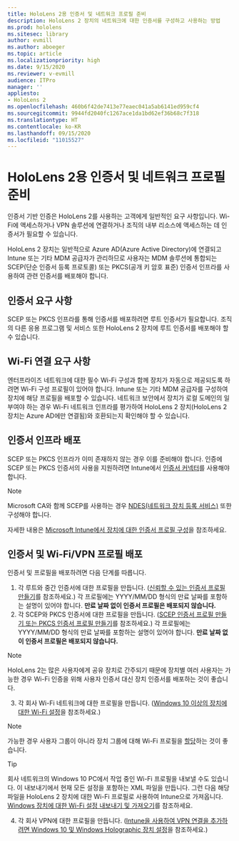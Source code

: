 ```yaml
---
title: HoloLens 2용 인증서 및 네트워크 프로필 준비
description: HoloLens 2 장치의 네트워크에 대한 인증서를 구성하고 사용하는 방법
ms.prod: hololens
ms.sitesec: library
author: evmill
ms.author: aboeger
ms.topic: article
ms.localizationpriority: high
ms.date: 9/15/2020
ms.reviewer: v-evmill
audience: ITPro
manager: ''
appliesto:
- HoloLens 2
ms.openlocfilehash: 460b6f42de7413e77eaec041a5ab6141ed959cf4
ms.sourcegitcommit: 9944fd2040fc1267ace1da1bd62ef36b68c7f318
ms.translationtype: HT
ms.contentlocale: ko-KR
ms.lasthandoff: 09/15/2020
ms.locfileid: "11015527"
---
```

# HoloLens 2용 인증서 및 네트워크 프로필 준비

인증서 기반 인증은 HoloLens 2를 사용하는 고객에게 일반적인 요구 사항입니다. Wi-Fi에 액세스하거나 VPN 솔루션에 연결하거나 조직의 내부 리소스에 액세스하는 데 인증서가 필요할 수 있습니다.

HoloLens 2 장치는 일반적으로 Azure AD(Azure Active Directory)에 연결되고 Intune 또는 기타 MDM 공급자가 관리하므로 사용자는 MDM 솔루션에 통합되는 SCEP(단순 인증서 등록 프로토콜) 또는 PKCS(공개 키 암호 표준) 인증서 인프라를 사용하여 관련 인증서를 배포해야 합니다.

## 인증서 요구 사항
SCEP 또는 PKCS 인프라를 통해 인증서를 배포하려면 루트 인증서가 필요합니다. 조직의 다른 응용 프로그램 및 서비스 또한 HoloLens 2 장치에 루트 인증서를 배포해야 할 수 있습니다. 

## Wi-Fi 연결 요구 사항
엔터프라이즈 네트워크에 대한 필수 Wi-Fi 구성과 함께 장치가 자동으로 제공되도록 하려면 Wi-Fi 구성 프로필이 있어야 합니다. Intune 또는 기타 MDM 공급자를 구성하여 장치에 해당 프로필을 배포할 수 있습니다. 네트워크 보안에서 장치가 로컬 도메인의 일부여야 하는 경우 Wi-Fi 네트워크 인프라를 평가하여 HoloLens 2 장치(HoloLens 2 장치는 Azure AD에만 연결됨)와 호환되는지 확인해야 할 수 있습니다.

## 인증서 인프라 배포
SCEP 또는 PKCS 인프라가 이미 존재하지 않는 경우 이를 준비해야 합니다. 인증에 SCEP 또는 PKCS 인증서의 사용을 지원하려면 Intune에서 [인증서 커넥터](https://docs.microsoft.com/mem/intune/protect/certificate-connectors)를 사용해야 합니다.

> [!NOTE]
> Microsoft CA와 함께 SCEP를 사용하는 경우 [NDES(네트워크 장치 등록 서비스)](https://docs.microsoft.com/mem/intune/protect/certificates-scep-configure#set-up-ndes) 또한 구성해야 합니다.

자세한 내용은 [Microsoft Intune에서 장치에 대한 인증서 프로필 구성](https://docs.microsoft.com/intune/certificates-configure)을 참조하세요.

## 인증서 및 Wi-Fi/VPN 프로필 배포
인증서 및 프로필을 배포하려면 다음 단계를 따릅니다.
1.  각 루트와 중간 인증서에 대한 프로필을 만듭니다. ([신뢰할 수 있는 인증서 프로필 만들기](https://docs.microsoft.com/intune/protect/certificates-configure#create-trusted-certificate-profiles)를 참조하세요.) 각 프로필에는 YYYY/MM/DD 형식의 만료 날짜를 포함하는 설명이 있어야 합니다. **만료 날짜 없이 인증서 프로필은 배포되지 않습니다.**
1.  각 SCEP와 PKCS 인증서에 대한 프로필을 만듭니다. ([SCEP 인증서 프로필 만들기 또는 PKCS 인증서 프로필 만들기](https://docs.microsoft.com/intune/protect/certficates-pfx-configure#create-a-pkcs-certificate-profile)를 참조하세요.) 각 프로필에는 YYYY/MM/DD 형식의 만료 날짜를 포함하는 설명이 있어야 합니다. **만료 날짜 없이 인증서 프로필은 배포되지 않습니다.**

> [!NOTE]
> HoloLens 2는 많은 사용자에게 공유 장치로 간주되기 때문에 장치별 여러 사용자는 가능한 경우 Wi-Fi 인증을 위해 사용자 인증서 대신 장치 인증서를 배포하는 것이 좋습니다.

3.  각 회사 Wi-Fi 네트워크에 대한 프로필을 만듭니다. ([Windows 10 이상의 장치에 대한 Wi-Fi 설정](https://docs.microsoft.com/intune/wi-fi-settings-windows)을 참조하세요.) 
> [!NOTE]
> 가능한 경우 사용자 그룹이 아니라 장치 그룹에 대해 Wi-Fi 프로필을 [할당](https://docs.microsoft.com/mem/intune/configuration/device-profile-assign)하는 것이 좋습니다. 

> [!TIP]
> 회사 네트워크의 Windows 10 PC에서 작업 중인 Wi-Fi 프로필을 내보낼 수도 있습니다. 이 내보내기에서 현재 모든 설정을 포함하는 XML 파일을 만듭니다. 그런 다음 해당 파일을 HoloLens 2 장치에 대한 Wi-Fi 프로필로 사용하여 Intune으로 가져옵니다. [Windows 장치에 대한 Wi-Fi 설정 내보내기 및 가져오기](https://docs.microsoft.com/mem/intune/configuration/wi-fi-settings-import-windows-8-1)를 참조하세요.

4.  각 회사 VPN에 대한 프로필을 만듭니다. ([Intune을 사용하여 VPN 연결을 추가하려면 Windows 10 및 Windows Holographic 장치 설정](https://docs.microsoft.com/intune/vpn-settings-windows-10)을 참조하세요.)




